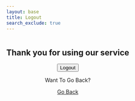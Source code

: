 ```yaml
---
layout: base 
title: Logout
search_exclude: true
---
```

<style>
.login-container {
    display: flex;
    justify-content: space-between;
}

.login-form {
    width: 45%;
}
</style>

<div class="login-container">
<div class="index">
    <div class="jumbotron jumbotron-fluid" style="text-align: center; ">
        <h2>Thank you for using our service</h2>
        <!-- Prompt user to logout with button -->
        <button id="logoutButton">Logout</button>
        <p>Want To Go Back?</p>
        <a href="javascript:history.back()">Go Back</a>
    </div>
</div>
<script>
document.getElementById('logoutButton').addEventListener('click', function() {
    document.cookie = 'jwt=; Max-Age=-9999999999999; path=/; samesite=None; secure';
    console.log('Logged out');
});
</script>